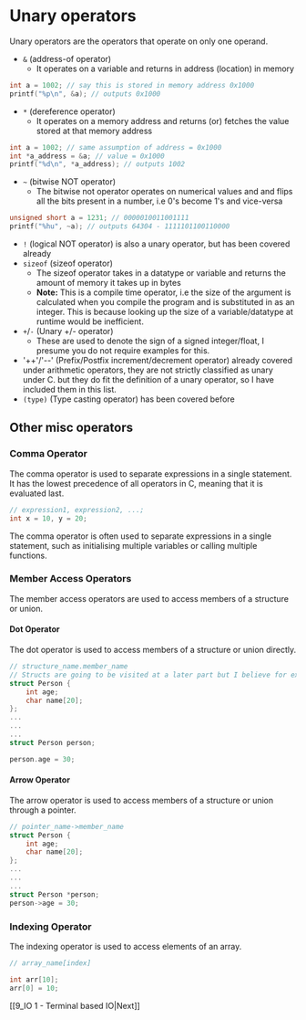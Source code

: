# Unary operators
Unary operators are the operators that operate on only one operand.
- `&` (address-of operator)
	- It operates on a variable and returns in address (location) in memory
```c
int a = 1002; // say this is stored in memory address 0x1000
printf("%p\n", &a); // outputs 0x1000
```
- `*` (dereference operator)
	- It operates on a memory address and returns (or) fetches the value stored at that memory address
```c
int a = 1002; // same assumption of address = 0x1000
int *a_address = &a; // value = 0x1000
printf("%d\n", *a_address); // outputs 1002 
```
- `~` (bitwise NOT operator)
	- The bitwise not operator operates on numerical values and and flips all the bits present in a number, i.e 0's become 1's and vice-versa
```c
unsigned short a = 1231; // 0000010011001111
printf("%hu", ~a); // outputs 64304 - 1111101100110000
```
- `!` (logical NOT operator) is also a unary operator, but has been covered already
- `sizeof` (sizeof operator)
	- The sizeof operator takes in a datatype or variable and returns the amount of memory it takes up in bytes
	- **Note:** This is a compile time operator, i.e the size of the argument is calculated when you compile the program and is substituted in as an integer. This is because looking up the size of a variable/datatype at runtime would be inefficient.
- `+`/`-` (Unary +/- operator)
	- These are used to denote the sign of a signed integer/float, I presume you do not require examples for this.
- '++'/'--' (Prefix/Postfix increment/decrement operator) already covered under arithmetic operators, they are not strictly classified as unary under C. but they do fit the definition of a unary operator, so I have included them in this list.
- `(type)` (Type casting operator) has been covered before

## Other misc operators
### Comma Operator

The comma operator is used to separate expressions in a single statement. It has the lowest precedence of all operators in C, meaning that it is evaluated last.

```c
// expression1, expression2, ...;
int x = 10, y = 20;
```
The comma operator is often used to separate expressions in a single statement, such as initialising multiple variables or calling multiple functions.
### Member Access Operators
The member access operators are used to access members of a structure or union.
#### Dot Operator
The dot operator is used to access members of a structure or union directly.
```c
// structure_name.member_name
// Structs are going to be visited at a later part but I believe for explaining member access this would suffice
struct Person {
	int age;
	char name[20];
};
...
...
...
struct Person person;

person.age = 30;
```
#### Arrow Operator

The arrow operator is used to access members of a structure or union through a pointer.

```c
// pointer_name->member_name
struct Person {
	int age;
	char name[20];
};
...
...
...
struct Person *person;
person->age = 30;
```

### Indexing Operator

The indexing operator is used to access elements of an array.

```c
// array_name[index]

int arr[10];
arr[0] = 10;
```
[[9_IO 1 - Terminal based IO|Next]]